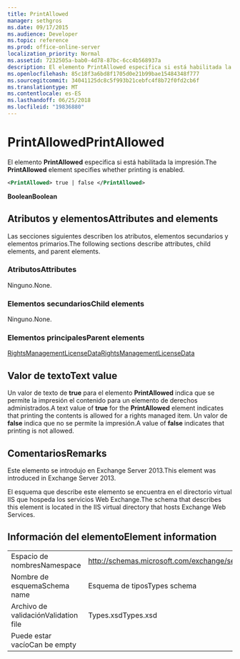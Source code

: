 ```yaml
---
title: PrintAllowed
manager: sethgros
ms.date: 09/17/2015
ms.audience: Developer
ms.topic: reference
ms.prod: office-online-server
localization_priority: Normal
ms.assetid: 7232505a-bab0-4d78-87bc-6cc4b568937a
description: El elemento PrintAllowed especifica si está habilitada la impresión.
ms.openlocfilehash: 85c18f3a6bd8f1705d0e21b99bae15484348f777
ms.sourcegitcommit: 34041125dc8c5f993b21cebfc4f8b72f0fd2cb6f
ms.translationtype: MT
ms.contentlocale: es-ES
ms.lasthandoff: 06/25/2018
ms.locfileid: "19836880"
---
```

# <a name="printallowed"></a><span data-ttu-id="c0adc-103">PrintAllowed</span><span class="sxs-lookup"><span data-stu-id="c0adc-103">PrintAllowed</span></span>

<span data-ttu-id="c0adc-104">El elemento **PrintAllowed** especifica si está habilitada la impresión.</span><span class="sxs-lookup"><span data-stu-id="c0adc-104">The **PrintAllowed** element specifies whether printing is enabled.</span></span> 
  
```XML
<PrintAllowed> true | false </PrintAllowed>
```

 <span data-ttu-id="c0adc-105">**Boolean**</span><span class="sxs-lookup"><span data-stu-id="c0adc-105">**Boolean**</span></span>
## <a name="attributes-and-elements"></a><span data-ttu-id="c0adc-106">Atributos y elementos</span><span class="sxs-lookup"><span data-stu-id="c0adc-106">Attributes and elements</span></span>

<span data-ttu-id="c0adc-107">Las secciones siguientes describen los atributos, elementos secundarios y elementos primarios.</span><span class="sxs-lookup"><span data-stu-id="c0adc-107">The following sections describe attributes, child elements, and parent elements.</span></span>
  
### <a name="attributes"></a><span data-ttu-id="c0adc-108">Atributos</span><span class="sxs-lookup"><span data-stu-id="c0adc-108">Attributes</span></span>

<span data-ttu-id="c0adc-109">Ninguno.</span><span class="sxs-lookup"><span data-stu-id="c0adc-109">None.</span></span>
  
### <a name="child-elements"></a><span data-ttu-id="c0adc-110">Elementos secundarios</span><span class="sxs-lookup"><span data-stu-id="c0adc-110">Child elements</span></span>

<span data-ttu-id="c0adc-111">Ninguno.</span><span class="sxs-lookup"><span data-stu-id="c0adc-111">None.</span></span>
  
### <a name="parent-elements"></a><span data-ttu-id="c0adc-112">Elementos principales</span><span class="sxs-lookup"><span data-stu-id="c0adc-112">Parent elements</span></span>

[<span data-ttu-id="c0adc-113">RightsManagementLicenseData</span><span class="sxs-lookup"><span data-stu-id="c0adc-113">RightsManagementLicenseData</span></span>](rightsmanagementlicensedata.md)
  
## <a name="text-value"></a><span data-ttu-id="c0adc-114">Valor de texto</span><span class="sxs-lookup"><span data-stu-id="c0adc-114">Text value</span></span>

<span data-ttu-id="c0adc-115">Un valor de texto de **true** para el elemento **PrintAllowed** indica que se permite la impresión el contenido para un elemento de derechos administrados.</span><span class="sxs-lookup"><span data-stu-id="c0adc-115">A text value of **true** for the **PrintAllowed** element indicates that printing the contents is allowed for a rights managed item.</span></span> <span data-ttu-id="c0adc-116">Un valor de **false** indica que no se permite la impresión.</span><span class="sxs-lookup"><span data-stu-id="c0adc-116">A value of **false** indicates that printing is not allowed.</span></span> 
  
## <a name="remarks"></a><span data-ttu-id="c0adc-117">Comentarios</span><span class="sxs-lookup"><span data-stu-id="c0adc-117">Remarks</span></span>

<span data-ttu-id="c0adc-118">Este elemento se introdujo en Exchange Server 2013.</span><span class="sxs-lookup"><span data-stu-id="c0adc-118">This element was introduced in Exchange Server 2013.</span></span>
  
<span data-ttu-id="c0adc-119">El esquema que describe este elemento se encuentra en el directorio virtual IIS que hospeda los servicios Web Exchange.</span><span class="sxs-lookup"><span data-stu-id="c0adc-119">The schema that describes this element is located in the IIS virtual directory that hosts Exchange Web Services.</span></span>
  
## <a name="element-information"></a><span data-ttu-id="c0adc-120">Información del elemento</span><span class="sxs-lookup"><span data-stu-id="c0adc-120">Element information</span></span>

|||
|:-----|:-----|
|<span data-ttu-id="c0adc-121">Espacio de nombres</span><span class="sxs-lookup"><span data-stu-id="c0adc-121">Namespace</span></span>  <br/> |http://schemas.microsoft.com/exchange/services/2006/types  <br/> |
|<span data-ttu-id="c0adc-122">Nombre de esquema</span><span class="sxs-lookup"><span data-stu-id="c0adc-122">Schema name</span></span>  <br/> |<span data-ttu-id="c0adc-123">Esquema de tipos</span><span class="sxs-lookup"><span data-stu-id="c0adc-123">Types schema</span></span>  <br/> |
|<span data-ttu-id="c0adc-124">Archivo de validación</span><span class="sxs-lookup"><span data-stu-id="c0adc-124">Validation file</span></span>  <br/> |<span data-ttu-id="c0adc-125">Types.xsd</span><span class="sxs-lookup"><span data-stu-id="c0adc-125">Types.xsd</span></span>  <br/> |
|<span data-ttu-id="c0adc-126">Puede estar vacío</span><span class="sxs-lookup"><span data-stu-id="c0adc-126">Can be empty</span></span>  <br/> ||
   

